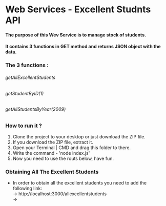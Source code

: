 # Web Services - Excellent Studnts API
#### The purpose of this Wev Service is to manage stock of students.
#### It contains 3 functions in GET method and returns JSON object with the data.

### The 3 functions :
###### getAllExcellentStudents
###### getStudentByID(1)
###### getAllStudentsByYear(2009)

### How to run it ?
1. Clone the project to your desktop or just download the ZIP file.
2. If you download the ZIP file, extract it.
3. Open your Terminal | CMD and drag this folder to there.
4. Write the command - 'node index.js'
5. Now you need to use the routs below, have fun.

### Obtaining All The Excellent Students 
   * In order to obtain all the excellent students you need to add the following link:                
  -> http://localhost:3000/allexcellentstudents        
  -> 
